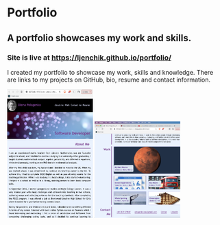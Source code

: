 # Portfolio

## A portfolio showcases my work and skills.

### Site is live at https://ljenchik.github.io/portfolio/

I created my portfolio to showcase my work, skills and knowledge.
There are links to my projects on GitHub, bio, resume and contact information.

<p float="center">
<img src="./images/portfolio1.png" alt="about me information" width="200" height="300px"/>
<img src="./images/portfolio2.png" alt="work and contact section" width="200" />
</p>
